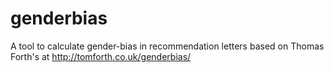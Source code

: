 # genderbias
A tool to calculate gender-bias in recommendation letters based on Thomas Forth's at http://tomforth.co.uk/genderbias/
